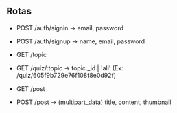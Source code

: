 ## Rotas

- POST /auth/signin -> email, password
- POST /auth/signup -> name, email, password

- GET /topic

- GET /quiz/:topic -> topic._id | 'all' (Ex: /quiz/605f9b729e76f108f8e0d92f)

- GET /post
- POST /post -> (multipart_data) title, content, thumbnail